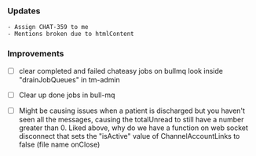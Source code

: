 
### Updates
	- Assign CHAT-359 to me
	- Mentions broken due to htmlContent

### Improvements
- [ ] clear completed and failed chateasy jobs on bullmq
	look inside "drainJobQueues" in tm-admin

 - [ ] Clear up done jobs in bull-mq
 - [ ] Might be causing issues when a patient is discharged but you haven't seen all the messages, causing the totalUnread to still have a number greater than 0.
	    Liked above, why do we have a function on web socket disconnect that sets the "isActive" value of ChannelAccountLinks to false (file name onClose)
	




